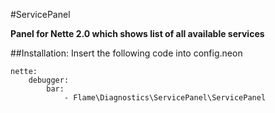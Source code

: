 #ServicePanel

**Panel for Nette 2.0 which shows list of all available services**

##Installation:
Insert the following code into config.neon

	nette:
		debugger:
			bar:
				- Flame\Diagnostics\ServicePanel\ServicePanel

